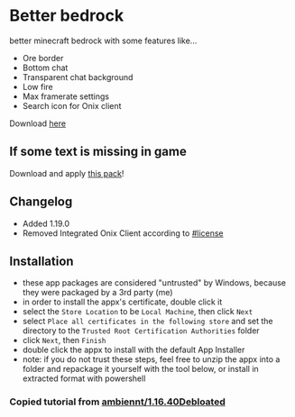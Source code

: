 # Better bedrock
better minecraft bedrock with some features like...
- Ore border
- Bottom chat
- Transparent chat background
- Low fire
- Max framerate settings
- Search icon for Onix client

Download [here](https://github.com/Quoty0/better_bedrock/releases)


## If some text is missing in game
Download and apply [this pack](https://raw.githubusercontent.com/Quoty0/better_bedrock/master/fix-missing-text.mcpack)!


## Changelog
- Added 1.19.0
- Removed Integrated Onix Client according to [#license](https://discord.com/channels/814195071356370977/961670491431649341)

## Installation
- these app packages are considered "untrusted" by Windows, because they were packaged by a 3rd party (me)
- in order to install the appx's certificate, double click it
- select the `Store Location` to be `Local Machine`, then click `Next`
- select `Place all certificates in the following store` and set the directory to the `Trusted Root Certification Authorities` folder
- click `Next`, then `Finish`
- double click the appx to install with the default App Installer
- note: if you do not trust these steps, feel free to unzip the appx into a folder and repackage it yourself with the tool below, or install in extracted format with powershell
### Copied tutorial from [ambiennt/1.16.40Debloated](https://github.com/ambiennt/1.16.40Debloated)
